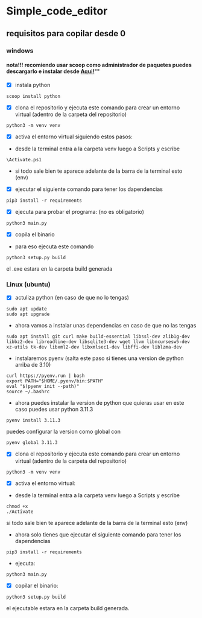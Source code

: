 # Simple_code_editor

## requisitos para copilar desde 0

### windows

#### nota!!! recomiendo usar scoop como administrador de paquetes puedes descargarlo e instalar desde [Aqui!](https://scoop.sh/)'''

- [x] instala python
```
scoop install python
```

- [x] clona el repositorio y ejecuta este comando para crear un entorno virtual
(adentro de la carpeta del repositorio)
```
python3 -m venv venv
```
- [x] activa el entorno virtual siguiendo estos pasos:

- desde la terminal entra a la carpeta venv luego a Scripts y escribe

```
\Activate.ps1
```

- si todo sale bien te aparece adelante de la barra de la terminal esto (env)

- [x] ejecutar el siguiente comando para tener los dapendencias 

```
pip3 install -r requirements
```

- [x] ejecuta para probar el programa:  (no es obligatorio) 

```
python3 main.py
```

- [x] copila el binario

- para eso ejecuta este comando
```
python3 setup.py build 
```

el .exe estara en la carpeta build generada

### Linux (ubuntu)

- [x] actuliza python (en caso de que no lo tengas)
```
sudo apt update
sudo apt upgrade
```
- ahora vamos a instalar unas dependencias en caso de que no las tengas 
```
sudo apt install git curl make build-essential libssl-dev zlib1g-dev libbz2-dev libreadline-dev libsqlite3-dev wget llvm libncursesw5-dev xz-utils tk-dev libxml2-dev libxmlsec1-dev libffi-dev liblzma-dev

```
- instalaremos pyenv (salta este paso si tienes una version de python arriba de 3.10)

```
curl https://pyenv.run | bash
export PATH="$HOME/.pyenv/bin:$PATH"
eval "$(pyenv init --path)"
source ~/.bashrc
```

- ahora puedes instalar la version de python que quieras usar en este caso puedes usar python 3.11.3

```
pyenv install 3.11.3

```

puedes configurar la version como global con
```
pyenv global 3.11.3
```


- [x] clona el repositorio y ejecuta este comando para crear un entorno virtual
(adentro de la carpeta del repositorio)
```
python3 -m venv venv
```
- [x] activa el entorno virtual:


- desde la terminal entra a la carpeta venv luego a Scripts y escribe

```
chmod +x
./Activate
```

si todo sale bien te aparece adelante de la barra de la terminal esto (env)

- ahora solo tienes que ejecutar el siguiente comando para tener los dapendencias 

```
pip3 install -r requirements
```

- ejecuta: 

```
python3 main.py
```

- [x] copilar el binario:

```
python3 setup.py build 
```

el ejecutable estara en la carpeta build generada.


